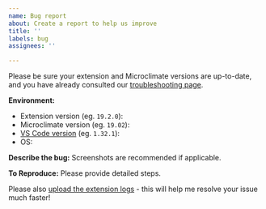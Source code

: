 ```yaml
---
name: Bug report
about: Create a report to help us improve
title: ''
labels: bug
assignees: ''

---
```


Please be sure your extension and Microclimate versions are up-to-date, and you have already consulted our [troubleshooting page](https://microclimate-dev2ops.github.io/mdt-vsc-troubleshooting).

**Environment:**
- Extension version (eg. `19.2.0`):
- Microclimate version (eg. `19.02`):
- [VS Code version](https://code.visualstudio.com/docs/supporting/faq#_how-do-i-find-the-vs-code-version) (eg. `1.32.1`):
 - OS:

**Describe the bug:**
Screenshots are recommended if applicable.

**To Reproduce:**
Please provide detailed steps.

Please also [upload the extension logs](https://microclimate-dev2ops.github.io/mdt-vsc-troubleshooting#finding-the-extension-logs) - this will help me resolve your issue much faster!
